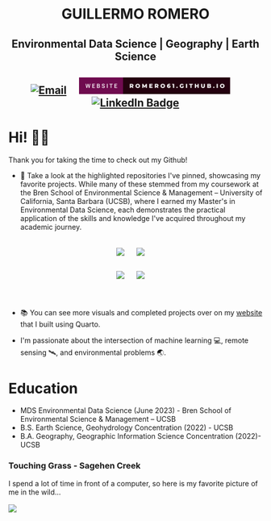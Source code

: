 
<h1 align="center"> GUILLERMO ROMERO </h1>

<h2 align="center"> Environmental Data Science | Geography | Earth Science </h2>


<h2 align="center">
<a href="mailto:romero61@bren.ucsb.edu"><img src="https://img.shields.io/badge/Gmail-EA4335?logo=gmail&logoColor=fff&style=flat" alt="Email" style="width: 90px; margin-right: 20px;"/></a>
<a href="https://romero61.github.io/"><img src="https://github.com/romero61/romero61.github.io/blob/main/img/website-romero61.github.io.svg" alt="romero61.github.io" style="width: 300px; margin-right: 20px;"/></a>
<a href="https://www.linkedin.com/in/romero61/"><img src="https://img.shields.io/badge/LinkedIn-0A66C2?logo=linkedin&logoColor=fff&style=for-the-badge" alt="LinkedIn Badge" style="width: 125px;" /></a>
</h2>

# Hi! 👋🏽
Thank you for taking the time to check out my Github! 

- 📌 Take a look at the highlighted repositories I've pinned, showcasing my favorite projects. While many of these stemmed from my coursework at the Bren School of Environmental Science & Management – University of California, Santa Barbara (UCSB), where I earned my Master's in Environmental Data Science, each demonstrates the practical application of the skills and knowledge I've acquired throughout my academic journey.


<h2 align="center">
<img  src="https://raw.githubusercontent.com/romero61/github-stats/master/generated/overview.svg#gh-dark-mode-only" style="width: 300px; margin-right: 20px;" /> <img  src="https://raw.githubusercontent.com/romero61/github-stats/master/generated/overview.svg#gh-light-mode-only" style="width: 300px; margin-right: 20px;" />

<img  src="https://raw.githubusercontent.com/romero61/github-stats/master/generated/languages.svg#gh-dark-mode-only" style="width: 300px; margin-right: 20px;" /> <img  src="https://raw.githubusercontent.com/romero61/github-stats/master/generated/languages.svg#gh-light-mode-only" style="width: 300px; margin-right: 20px;" />
</h2>

<br clear="all" />
  
- 📚 You can see more visuals and completed projects over on my [website](https://romero61.github.io/projects.html) that I built using Quarto.

-  I'm passionate about the intersection of machine learning  💻, remote sensing 🛰, and environmental problems 🌏.

# Education
- MDS  Environmental Data Science (June 2023) - Bren School of Environmental Science & Management – UCSB
- B.S. Earth Science, Geohydrology Concentration (2022) - UCSB
- B.A. Geography, Geographic Information Science Concentration (2022)- UCSB

### Touching Grass - Sagehen Creek
I spend a lot of time in front of a computer, so here is my favorite picture of me in the wild...

<img align="center" src="https://github.com/romero61/romero61/blob/main/IMG_1368.jpg" width="300">

<!--
**romero61/romero61** is a ✨ _special_ ✨ repository because its `README.md` (this file) appears on your GitHub profile.

Here are some ideas to get you started:

- 🔭 I’m currently working on ...
- 🌱 I’m currently learning ...
- 👯 I’m looking to collaborate on ...
- 🤔 I’m looking for help with ...
- 💬 Ask me about ...
- 📫 How to reach me: ...
- 😄 Pronouns: ...
- ⚡ Fun fact: ...
-->

